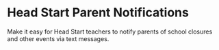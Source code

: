 Head Start Parent Notifications
=============
Make it easy for Head Start teachers to notify parents of school closures and other events via text messages.
